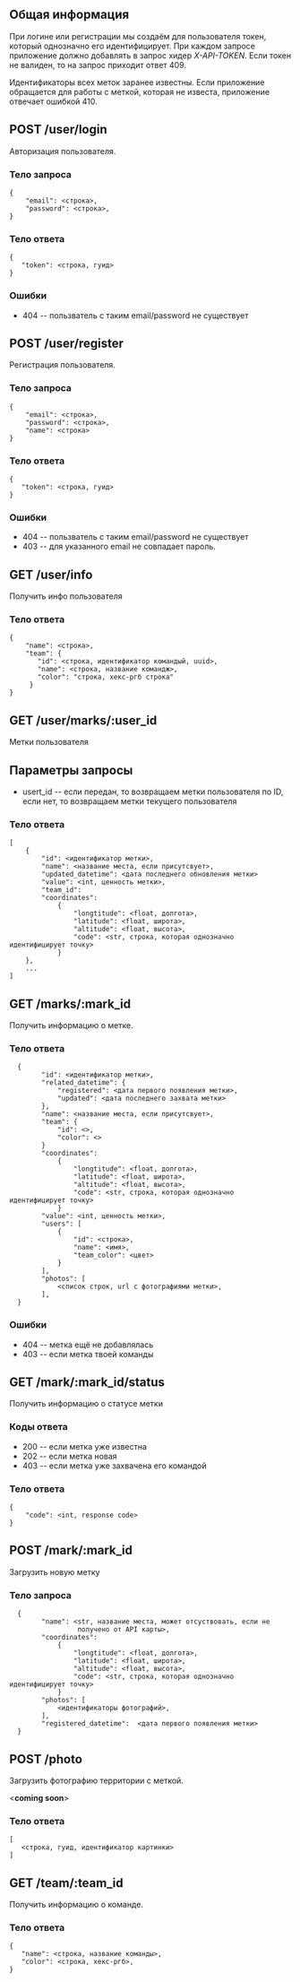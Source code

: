 ## Общая информация

При логине или регистрации мы создаём для пользователя токен, который однозначно его идентифицирует.
При каждом запросе приложение должно добавлять в запрос хидер *X-API-TOKEN*.
Если токен не валиден, то на запрос приходит ответ 409.

Идентификаторы всех меток заранее известны. Если приложение обращается для работы с меткой, которая не известа, приложение отвечает ошибкой 410.

## POST /user/login

Авторизация пользователя.

### Тело запроса
```
{
    "email": <строка>,
    "password": <строка>,
}
```

### Тело ответа
```
{
   "token": <строка, гуид>
}
```

### Ошибки
 * 404 -- пользватель с таким email/password не существует

## POST /user/register

Регистрация пользователя.

### Тело запроса
```
{
    "email": <строка>,
    "password": <строка>,
    "name": <строка>
}
```

### Тело ответа
```
{
   "token": <строка, гуид>
}
```

### Ошибки
 * 404 -- пользватель с таким email/password не существует
 * 403 -- для указанного email не совпадает пароль.

## GET /user/info

Получить инфо пользователя

### Тело ответа
```
{
    "name": <строка>,
    "team": {
       "id": <строка, идентификатор командый, uuid>,
       "name": <строка, название командж>,
       "color": "строка, хекс-ргб строка"
     }
}
```

## GET /user/marks/:user_id

Метки пользователя

## Параметры запросы

   * usert_id -- если передан, то возвращаем метки пользователя по ID, если нет,
                 то возвращаем метки текущего пользователя

### Тело ответа
```
[
    {
        "id": <идентификатор метки>,
        "name": <название места, если присутсвует>,
        "updated_datetime": <дата последнего обновления метки>
        "value": <int, ценность метки>,
        "team_id":
        "coordinates":
            {
                "longtitude": <float, долгота>,
                "latitude": <float, широта>,
                "altitude": <float, высота>,
                "code": <str, строка, которая однозначно идентифицирует точку>
            }
    },
    ...
]
```

## GET /marks/:mark_id

Получить информацию о метке.

### Тело ответа

```
  {
        "id": <идентификатор метки>,
        "related_datetime": {
            "registered": <дата первого появления метки>,
            "updated": <дата последнего захвата метки>
        },
        "name": <название места, если присутсвует>,
        "team": {
            "id": <>,
            "color": <>
        }
        "coordinates":
            {
                "longtitude": <float, долгота>,
                "latitude": <float, широта>,
                "altitude": <float, высота>,
                "code": <str, строка, которая однозначно идентифицирует точку>
            }
        "value": <int, ценность метки>,
        "users": [
            {
                "id": <строка>,
                "name": <имя>,
                "team_color": <цвет>
            }
        ],
        "photos": [
            <список строк, url c фотографиями метки>,
        ],
  }
```

### Ошибки
 * 404 -- метка ещё не добавлялась
 * 403 -- если метка твоей команды

## GET /mark/:mark_id/status

Получить информацию о статусе метки

### Коды ответа

   * 200 -- если метка уже известна
   * 202 -- если метка новая
   * 403 -- если метка уже захвачена его командой
   
### Тело ответа
```
{
    "code": <int, response code>
}
```

## POST /mark/:mark_id

Загрузить новую метку

### Тело запроса
```
  {
        "name": <str, название места, может отсуствовать, если не
                 получено от API карты>,
        "coordinates":
            {
                "longtitude": <float, долгота>,
                "latitude": <float, широта>,
                "altitude": <float, высота>,
                "code": <str, строка, которая однозначно идентифицирует точку>
            }
        "photos": [
            <идентификаторы фотографий>,
        ],
        "registered_datetime":  <дата первого появления метки>
  }
```


## POST /photo

Загрузить фотографию территории с меткой.

<**coming soon**>

### Тело ответа
```
[
   <строка, гуид, идентификатор картинки>
]
```

## GET /team/:team_id

Получить информацию о команде.

### Тело ответа
```
{
   "name": <строка, название команды>,
   "color": <строка, хекс-ргб>,
}
```
